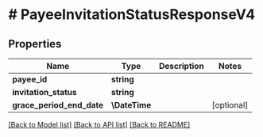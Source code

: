 # # PayeeInvitationStatusResponseV4

## Properties

Name | Type | Description | Notes
------------ | ------------- | ------------- | -------------
**payee_id** | **string** |  |
**invitation_status** | **string** |  |
**grace_period_end_date** | **\DateTime** |  | [optional]

[[Back to Model list]](../../README.md#models) [[Back to API list]](../../README.md#endpoints) [[Back to README]](../../README.md)
